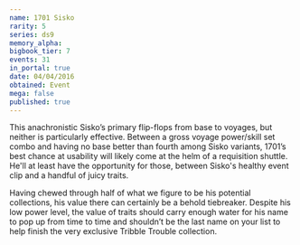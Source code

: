 ```yaml
---
name: 1701 Sisko
rarity: 5
series: ds9
memory_alpha:
bigbook_tier: 7
events: 31
in_portal: true
date: 04/04/2016
obtained: Event
mega: false
published: true
---
```


This anachronistic Sisko’s primary flip-flops from base to voyages, but neither is particularly effective. Between a gross voyage power/skill set combo and having no base better than fourth among Sisko variants, 1701’s best chance at usability will likely come at the helm of a requisition shuttle. He'll at least have the opportunity for those, between Sisko's healthy event clip and a handful of juicy traits.

Having chewed through half of what we figure to be his potential collections, his value there can certainly be a behold tiebreaker. Despite his low power level, the value of traits should carry enough water for his name to pop up from time to time and shouldn’t be the last name on your list to help finish the very exclusive Tribble Trouble collection.
